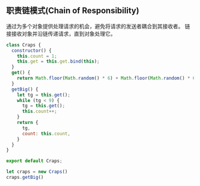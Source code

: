 ## 职责链模式(Chain of Responsibility)
通过为多个对象提供处理请求的机会，避免将请求的发送者耦合到其接收者。 链接接收对象并沿链传递请求，直到对象处理它。 

```js
class Craps {
  constructor() {
    this.count = 1;
    this.get = this.get.bind(this);
  }
  get() {
    return Math.floor(Math.random() * 6) + Math.floor(Math.random() * 6) + 2;
  }
  getBig() {
    let tg = this.get();
    while (tg < 9) {
      tg = this.get();
      this.count++;
    }
    return {
      tg,
      count: this.count,
    }
  }
}

export default Craps;
```

```js
let craps = new Craps()
craps.getBig()
```